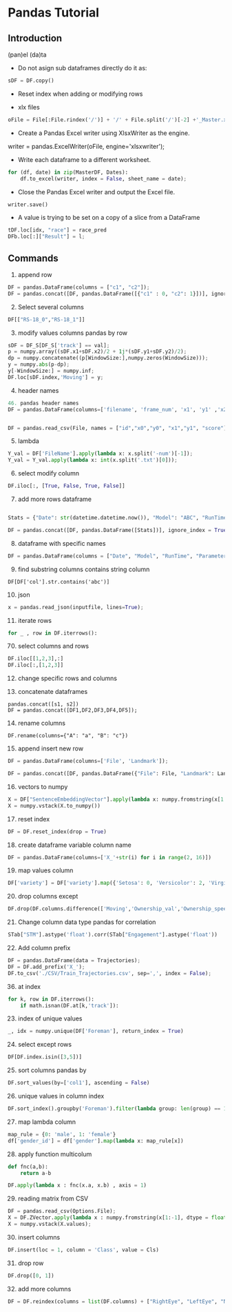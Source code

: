 # Pandas Tutorial

## Introduction

(pan)el (da)ta

* Do not asign sub dataframes directly do it as:

```python
sDF = DF.copy()
```

* Reset index when adding or modifying rows

* xlx files

```python
oFile = File[:File.rindex('/')] + '/' + File.split('/')[-2] +'_Master.xlsx';
```

* Create a Pandas Excel writer using XlsxWriter as the engine.

writer = pandas.ExcelWriter(oFile, engine='xlsxwriter');

* Write each dataframe to a different worksheet.

```python
for (df, date) in zip(MasterDF, Dates):
	df.to_excel(writer, index = False, sheet_name = date);
```

* Close the Pandas Excel writer and output the Excel file.

```python
writer.save()
```

* A value is trying to be set on a copy of a slice from a DataFrame

```python
tDF.loc[idx, "race"] = race_pred
DFb.loc[:]["Result"] = l;
```


## Commands

1. append row

```python
DF = pandas.DataFrame(columns = ["c1", "c2"]);
DF = pandas.concat([DF, pandas.DataFrame([{"c1" : 0, "c2": 1}])], ignore_index = True);
```

2. Select several columns

```python
DF[["RS-18_0","RS-18_1"]]
```

3. modify values columns pandas by row

```python
sDF = DF_S[DF_S['track'] == val];
p = numpy.array((sDF.x1+sDF.x2)/2 + 1j*(sDF.y1+sDF.y2)/2);
dp = numpy.concatenate((p[WindowSize:],numpy.zeros(WindowSize)));
y = numpy.abs(p-dp);
y[-WindowSize:] = numpy.inf;
DF.loc[sDF.index,'Moving'] = y;
```

4. header names

```python
46. pandas header names
DF = pandas.DataFrame(columns=['filename', 'frame_num', 'x1', 'y1' ,'x2', 'y2', 'Confidence', 'track' , 'Class' ]);


DF = pandas.read_csv(File, names = ["id","x0","y0", "x1","y1", "score"], sep = " ");

```

5. lambda

```python
Y_val = DF['FileName'].apply(lambda x: x.split('-num')[-1]);
Y_val = Y_val.apply(lambda x: int(x.split('.txt')[0]));
```

6. select modify column

```python
DF.iloc[:, [True, False, True, False]]

```

7. add more rows dataframe

```python

Stats = {"Date": str(datetime.datetime.now()), "Model": "ABC", "RunTime": int(34), "Parameters": 34, "Acc": 0.7, "Split": 0.8  , "Settings": "set" }

DF = pandas.concat([DF, pandas.DataFrame([Stats])], ignore_index = True)


```

8. dataframe with specific names

```python
DF = pandas.DataFrame(columns = ["Date", "Model", "RunTime", "Parameters", "Acc", "Split", "Settings"]);
```


9. find substring columns contains string column

```
DF[DF['col'].str.contains('abc')]
```

10. json

```python
x = pandas.read_json(inputfile, lines=True);
```


11. iterate rows

```python
for _ , row in DF.iterrows():
```

70. select columns and rows

```python
DF.iloc[[1,2,3],:]
DF.iloc[:,[1,2,3]]
```

12. change specific rows and columns



13.  concatenate dataframes

```ptyhon
pandas.concat([s1, s2])
DF = pandas.concat([DF1,DF2,DF3,DF4,DF5]);
```

14. rename columns

```python.
DF.rename(columns={"A": "a", "B": "c"})
```

15. append insert new row

```python
DF = pandas.DataFrame(columns=['File', 'Landmark']);

DF = pandas.concat([DF, pandas.DataFrame({"File": File, "Landmark": Landmark}, index=[0])], ignore_index = True);
```

16. vectors to numpy

```python
X = DF["SentenceEmbeddingVector"].apply(lambda x: numpy.fromstring(x[1:-1], dtype = float, sep = ',') );
X = numpy.vstack(X.to_numpy())
```

17. reset index

```python
DF = DF.reset_index(drop = True)
```


18. create dataframe variable column name

```python
DF = pandas.DataFrame(columns=['X_'+str(i) for i in range(2, 16)])
```

19. map values column
```python
DF['variety'] = DF['variety'].map({'Setosa': 0, 'Versicolor': 2, 'Virginica': 4})
```
20. drop columns except

```python
DF.drop(DF.columns.difference(['Moving','Ownership_val','Ownership_speed']), 1, inplace=True);
```

21. Change column data type pandas for correlation

```python
STab["STM"].astype('float').corr(STab["Engagement"].astype('float'))
```

22. Add column prefix

```python
DF = pandas.DataFrame(data = Trajectories);
DF = DF.add_prefix('X_');
DF.to_csv('./CSV/Train_Trajectories.csv', sep=',', index = False);
```

36. at index

```python
for k, row in DF.iterrows():
	if math.isnan(DF.at[k,'track']):
```

23. index of unique values

```python
_, idx = numpy.unique(DF['Foreman'], return_index = True)
```

24. select except rows

```python
DF[DF.index.isin([3,5])]
```


25. sort columns pandas by

```python
DF.sort_values(by=['col1'], ascending = False)
```

26. unique values in column index

```python
DF.sort_index().groupby('Foreman').filter(lambda group: len(group) == 1)
```

27. map lambda column

```python
map_rule = {0: 'male', 1: 'female'}
df['gender_id'] = df['gender'].map(lambda x: map_rule[x])

```

28. apply function multicolum

```python
def fnc(a,b):
	return a-b

DF.apply(lambda x : fnc(x.a, x.b) , axis = 1)

```

29. reading matrix from CSV
```python
DF = pandas.read_csv(Options.File);
X = DF.ZVector.apply(lambda x : numpy.fromstring(x[1:-1], dtype = float, sep = ",")); # Z latent GAN vectors
X = numpy.vstack(X.values);

```

30. insert columns
```python
DF.insert(loc = 1, column = 'Class', value = Cls)
```

31. drop row
```python
DF.drop([0, 1])
```
32. add more columns

```python
DF = DF.reindex(columns = list(DF.columns) + ["RightEye", "LeftEye", "Nose", "RightMouth", "LeftMouth", "BB_Face"]);
```
